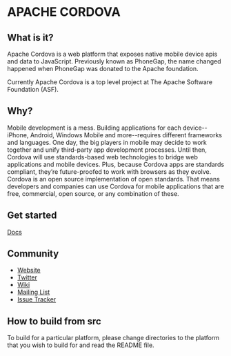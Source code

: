 APACHE CORDOVA
===================

What is it?
-------------------
Apache Cordova is a web platform that exposes native mobile device apis and
data to JavaScript. Previously known as PhoneGap, the name changed
happened when PhoneGap was donated to the Apache foundation.

Currently Apache Cordova is a top level project at The
Apache Software Foundation (ASF).

Why?
-------------------
Mobile development is a mess. Building applications for each
device--iPhone, Android, Windows Mobile and more--requires different
frameworks and languages. One day, the big players in mobile may decide
to work together and unify third-party app development processes. Until
then, Cordova will use standards-based web technologies to bridge web
applications and mobile devices. Plus, because Cordova apps are
standards compliant, they’re future-proofed to work with browsers as
they evolve. Cordova is an open source implementation of open
standards. That means developers and companies can use Cordova for
mobile applications that are free, commercial, open source, or any
combination of these.

Get started
-------------------
[Docs](http://docs.cordova.io/guide_getting-started_index.md.html)

Community
-------------------
- [Website](http://cordova.io)
- [Twitter](http://twitter.com/apachecordova)
- [Wiki](http://wiki.cordova.io)
- [Mailing List](http://cordova.io/#mailing-list)
- [Issue Tracker](https://issues.apache.org/jira/browse/CB)

How to build from src
-------------------
To build for a particular platform, please change directories to the
platform that you wish to build for and read the README file. 